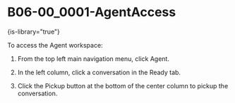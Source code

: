 # B06-00_0001-AgentAccess

{is-library="true"}

<snippet id="B06-00_0001-AgentAccess_snippet">



To access the Agent workspace:

1. From the top left main navigation menu, click Agent.

2. In the left column, click a conversation in the Ready tab.

3. Click the Pickup button at the bottom of the center column to pickup the conversation.



</snippet>